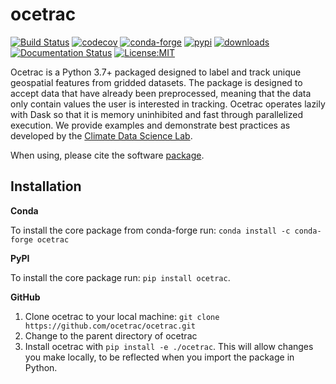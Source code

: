 ocetrac
==============================
[![Build Status](https://github.com/ocetrac/ocetrac/workflows/Tests/badge.svg)](https://github.com/ocetrac/ocetrac/actions)
[![codecov](https://codecov.io/gh/ocetrac/ocetrac/branch/main/graph/badge.svg)](https://codecov.io/gh/ocetrac/ocetrac)
[![conda-forge](https://img.shields.io/conda/dn/conda-forge/ocetrac?label=conda-forge)](https://anaconda.org/conda-forge/ocetrac)
[![pypi](https://img.shields.io/pypi/v/ocetrac.svg)](https://pypi.org/project/ocetrac)
[![downloads](https://pepy.tech/badge/ocetrac)](https://pepy.tech/project/ocetrac)
[![Documentation Status](https://readthedocs.org/projects/ocetrac/badge/?version=latest)](https://ocetrac.readthedocs.io/en/latest/?badge=latest)
[![License:MIT](https://img.shields.io/badge/License-MIT-lightgray.svg?style=flt-square)](https://opensource.org/licenses/MIT)

Ocetrac is a Python 3.7+ packaged designed to label and track unique geospatial features from gridded datasets. The package is designed to accept data that have already been preprocessed, meaning that the data only contain values the user is interested in tracking. Ocetrac operates lazily with Dask so that it is memory uninhibited and fast through parallelized execution. We provide examples and demonstrate best practices as developed by the [Climate Data Science Lab](https://ocean-transport.github.io/cds_lab.html). 

When using, please cite the software [package](link?).


Installation
------------

**Conda**

To install the core package from conda-forge run: ``conda install -c conda-forge ocetrac``

**PyPI**

To install the core package run: ``pip install ocetrac``.

**GitHub**

1. Clone ocetrac to your local machine: ``git clone https://github.com/ocetrac/ocetrac.git``
2. Change to the parent directory of ocetrac
3. Install ocetrac with ``pip install -e ./ocetrac``. This will allow
   changes you make locally, to be reflected when you import the package in Python.
   
 

